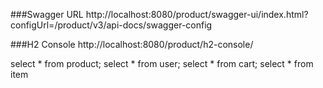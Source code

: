 
###Swagger URL
http://localhost:8080/product/swagger-ui/index.html?configUrl=/product/v3/api-docs/swagger-config

###H2 Console
http://localhost:8080/product/h2-console/


select * from product;
select * from user;
select * from cart;
select * from item